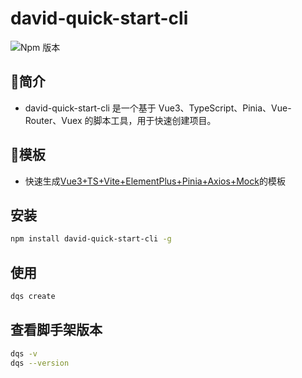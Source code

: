 # david-quick-start-cli
![Npm 版本](https://img.shields.io/badge/david-quick-start-cli_v0.0.1-green)

## 📖简介
- david-quick-start-cli 是一个基于 Vue3、TypeScript、Pinia、Vue-Router、Vuex 的脚本工具，用于快速创建项目。

## 📕模板
- 快速生成[Vue3+TS+Vite+ElementPlus+Pinia+Axios+Mock](https://github.com/dading-david/admin-pro)的模板

## 安装

```bash
npm install david-quick-start-cli -g
```

## 使用

```bash
dqs create
```

## 查看脚手架版本

```bash
dqs -v
dqs --version
```